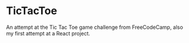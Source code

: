 # TicTacToe
An attempt at the Tic Tac Toe game challenge from FreeCodeCamp, also my first attempt at a React project. 
